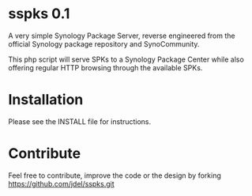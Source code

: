 sspks 0.1
=====

A very simple Synology Package Server, reverse engineered from
the official Synology package repository and SynoCommunity.

This php script will serve SPKs to a Synology Package Center
while also offering regular HTTP browsing through the available
SPKs.

Installation
=====

Please see the INSTALL file for instructions.

Contribute
=====

Feel free to contribute, improve the code or the design by forking
https://github.com/jdel/sspks.git
